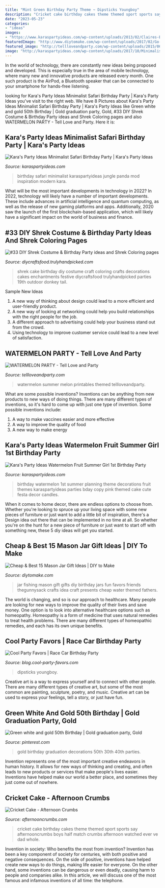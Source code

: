 ```yaml
---
title: "Mint Green Birthday Party Theme ~ Dipsticks Youngboy"
description: "Cricket cake birthday cakes theme themed sport sports say afternooncrumbs boys half match crumbs afternoon watched ever ve dad whole"
date: "2023-05-23"
categories:
- "ideas"
images:
- "https://www.karaspartyideas.com/wp-content/uploads/2013/02/Claires-Birthday_04-copy_600x906.jpg"
featuredImage: "http://www.diytomake.com/wp-content/uploads/2017/02/Go-Fishing-Mason-Jar-Gift.jpg"
featured_image: "http://tellloveandparty.com/wp-content/uploads/2015/06/summer-party-ideas.jpg"
image: "http://karaspartyideas.com/wp-content/uploads/2017/10/Minimalist-Safari-Birthday-Party-via-Karas-Party-Ideas-KarasPartyIdeas.com2_.jpg"
---
```



In the world of technology, there are constantly new ideas being proposed and developed. This is especially true in the area of mobile technology, where many new and innovative products are released every month. One such product is the AirPod, a Bluetooth speaker that can be connected to your smartphone for hands-free listening.

	

		
looking for Kara&#039;s Party Ideas Minimalist Safari Birthday Party | Kara&#039;s Party Ideas you've visit to the right web. We have 8 Pictures about Kara&#039;s Party Ideas Minimalist Safari Birthday Party | Kara&#039;s Party Ideas like Green white and gold 50th Birthday | Gold graduation party, Gold, #33 DIY Shrek Costume &amp; Birthday Party ideas and Shrek Coloring pages and also WATERMELON PARTY - Tell Love and Party. Here it is:
		
    
## Kara&#039;s Party Ideas Minimalist Safari Birthday Party | Kara&#039;s Party Ideas

<img loading=lazy src="http://karaspartyideas.com/wp-content/uploads/2017/10/Minimalist-Safari-Birthday-Party-via-Karas-Party-Ideas-KarasPartyIdeas.com2_.jpg" onerror="this.onerror=null;this.src='https://tse3.mm.bing.net/th?id=OIP.BdHTZ80cJL97snePEwWB3AHaLH&amp;pid=15.1';" alt="Kara&#039;s Party Ideas Minimalist Safari Birthday Party | Kara&#039;s Party Ideas">

_Source: karaspartyideas.com_

>birthday safari minimalist karaspartyideas jungle panda mod inspiration modern kara. 

	

What will be the most important developments in technology in 2022?
In 2022, technology will likely have a number of important developments. These include advances in artificial intelligence and quantum computing, as well as the release of new gaming platforms and apps. Additionally, 2020 saw the launch of the first blockchain-based application, which will likely have a significant impact on the world of business and finance.

    
## #33 DIY Shrek Costume &amp; Birthday Party Ideas And Shrek Coloring Pages

<img loading=lazy src="https://diycraftsfood.trulyhandpicked.com/wp-content/uploads/2016/07/Shrek-Party-Idea_ce.jpg" onerror="this.onerror=null;this.src='https://tse4.mm.bing.net/th?id=OIP.faPV56EicJDY4u4JxAbqfgHaJ3&amp;pid=15.1';" alt="#33 DIY Shrek Costume &amp; Birthday Party ideas and Shrek Coloring pages">

_Source: diycraftsfood.trulyhandpicked.com_

>shrek cake birthday diy costume craft coloring crafts decorations cakes enchantments festive diycraftsfood trulyhandpicked parties 19th outdoor donkey tail. 

	

Sample New Ideas
1. A new way of thinking about design could lead to a more efficient and user-friendly product.
2. A new way of looking at networking could help you build relationships with the right people for the job.
3. A different approach to advertising could help your business stand out from the crowd.
4. Using technology to improve customer service could lead to a new level of satisfaction.

    
## WATERMELON PARTY - Tell Love And Party

<img loading=lazy src="http://tellloveandparty.com/wp-content/uploads/2015/06/summer-party-ideas.jpg" onerror="this.onerror=null;this.src='https://tse1.mm.bing.net/th?id=OIP.73LVzJ_xCVZwLZrZxXgL7QHaLH&amp;pid=15.1';" alt="WATERMELON PARTY - Tell Love and Party">

_Source: tellloveandparty.com_

>watermelon summer melon printables themed tellloveandparty. 

	

What are some possible inventions?
Inventions can be anything from new products to new ways of doing things. There are many different types of inventions, so it's hard to come up with just one type of invention. Some possible inventions include:
1. A way to make vaccines easier and more effective
2. A way to improve the quality of food
3. A new way to make energy

    
## Kara&#039;s Party Ideas Watermelon Fruit Summer Girl 1st Birthday Party

<img loading=lazy src="https://www.karaspartyideas.com/wp-content/uploads/2013/02/Claires-Birthday_04-copy_600x906.jpg" onerror="this.onerror=null;this.src='https://tse3.mm.bing.net/th?id=OIP.Cw1SAG3VWhjDLXlxWZT4bgHaLL&amp;pid=15.1';" alt="Kara&#039;s Party Ideas Watermelon Fruit Summer Girl 1st Birthday Party">

_Source: karaspartyideas.com_

>birthday watermelon 1st summer planning theme decorations fruit themes karaspartyideas parties bday copy pink themed cake cute festa decor candles. 

	

When it comes to home decor, there are endless options to choose from. Whether you're looking to spruce up your living space with some new pieces of furniture or just want to add a little bit of inspiration, there's a Design idea out there that can be implemented in no time at all. So whether you're on the hunt for a new piece of furniture or just want to start off with something new, these 5 diy ideas will get you started.

    
## Cheap &amp; Best 15 Mason Jar Gift Ideas | DIY To Make

<img loading=lazy src="http://www.diytomake.com/wp-content/uploads/2017/02/Go-Fishing-Mason-Jar-Gift.jpg" onerror="this.onerror=null;this.src='https://tse2.mm.bing.net/th?id=OIP.zpWgx9cegrULtJFphzjBLQHaK1&amp;pid=15.1';" alt="Cheap &amp; Best 15 Mason Jar Gift Ideas | DIY to Make">

_Source: diytomake.com_

>jar fishing mason gift gifts diy birthday jars fun favors friends thegunnysack crafts idea craft presents cheap water themed fathers. 

	

The world is changing, and so is our approach to healthcare. Many people are looking for new ways to improve the quality of their lives and save money. One option is to look into alternative healthcare options such as homeopathy. Homeopathy is a form of medicine that uses natural remedies to treat health problems. There are many different types of homeopathic remedies, and each has its own unique benefits.

    
## Cool Party Favors | Race Car Birthday Party

<img loading=lazy src="https://blog.cool-party-favors.com/wp-content/uploads/2013/03/Race-Car-Party-Food.jpg" onerror="this.onerror=null;this.src='https://tse4.mm.bing.net/th?id=OIP.VghDM_7oX1EKCGUkp0kHnQHaE6&amp;pid=15.1';" alt="Cool Party Favors | Race Car Birthday Party">

_Source: blog.cool-party-favors.com_

>dipsticks youngboy. 

	

Creative art is a way to express yourself and to connect with other people. There are many different types of creative art, but some of the most common are painting, sculpture, poetry, and music. Creative art can be used to express your feelings, tell a story, or just have fun.

    
## Green White And Gold 50th Birthday | Gold Graduation Party, Gold

<img loading=lazy src="https://i.pinimg.com/736x/a8/09/bc/a809bc2430e227bd6bb383f078adefc8.jpg" onerror="this.onerror=null;this.src='https://tse2.mm.bing.net/th?id=OIP.GSWQ-XOE8avrxUND0T1P3wHaJ4&amp;pid=15.1';" alt="Green white and gold 50th Birthday | Gold graduation party, Gold">

_Source: pinterest.com_

>gold birthday graduation decorations 50th 30th 40th parties. 

	

Invention represents one of the most important creative endeavors in human history. It allows for new ways of thinking and creating, and often leads to new products or services that make people's lives easier. Inventions have helped make our world a better place, and sometimes they just come out of nowhere.

    
## Cricket Cake - Afternoon Crumbs

<img loading=lazy src="http://afternooncrumbs.com/wp-content/uploads/2014/07/DSC_0398.jpg" onerror="this.onerror=null;this.src='https://tse3.mm.bing.net/th?id=OIP.ZE6D9ck1sfLhS4IQ-9m4RAHaLE&amp;pid=15.1';" alt="Cricket Cake - Afternoon Crumbs">

_Source: afternooncrumbs.com_

>cricket cake birthday cakes theme themed sport sports say afternooncrumbs boys half match crumbs afternoon watched ever ve dad whole. 

	

Invention in society: Who benefits the most from invention?
Invention has been a key component of society for centuries, with both positive and negative consequences. On the side of positive, inventions have helped create new ways to do things, making life easier for everyone. On the other hand, some inventions can be dangerous or even deadly, causing harm to people and companies alike. In this article, we will discuss one of the most famous and infamous inventions of all time: the telephone.

